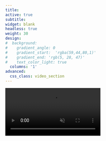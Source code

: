 ```yaml
---
title: 
active: true
subtitle: 
widget: blank
headless: true
weight: 30
design: 
#  background:
#    gradient_angle: 0
#    gradient_start:  'rgba(59,44,80,1)'
#    gradient_end: 'rgb(5, 28, 47)'
#    text_color_light: true
  columns: '1'
advanced:
  css_class: video_section
---
```

<div class="video_hero">
    <video muted autoplay="" name="media" loop=""><source src="https://thumbs.gfycat.com/FrighteningSecondGemsbuck-mobile.mp4" type="video/mp4"></video>
</div>